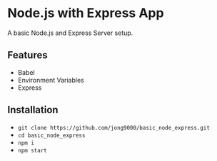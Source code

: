 # Node.js with Express App

A basic Node.js and Express Server setup.

## Features
* Babel
* Environment Variables
* Express

## Installation
* `git clone https://github.com/jong9000/basic_node_express.git`
* `cd basic_node_express`
* `npm i`
* `npm start`
